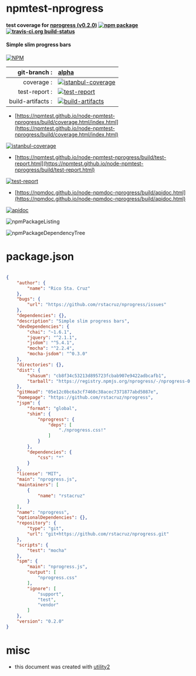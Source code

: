 # npmtest-nprogress

#### test coverage for  [nprogress (v0.2.0)](https://github.com/rstacruz/nprogress)  [![npm package](https://img.shields.io/npm/v/npmtest-nprogress.svg?style=flat-square)](https://www.npmjs.org/package/npmtest-nprogress) [![travis-ci.org build-status](https://api.travis-ci.org/npmtest/node-npmtest-nprogress.svg)](https://travis-ci.org/npmtest/node-npmtest-nprogress)

#### Simple slim progress bars

[![NPM](https://nodei.co/npm/nprogress.png?downloads=true&downloadRank=true&stars=true)](https://www.npmjs.com/package/nprogress)

| git-branch : | [alpha](https://github.com/npmtest/node-npmtest-nprogress/tree/alpha)|
|--:|:--|
| coverage : | [![istanbul-coverage](https://npmtest.github.io/node-npmtest-nprogress/build/coverage.badge.svg)](https://npmtest.github.io/node-npmtest-nprogress/build/coverage.html/index.html)|
| test-report : | [![test-report](https://npmtest.github.io/node-npmtest-nprogress/build/test-report.badge.svg)](https://npmtest.github.io/node-npmtest-nprogress/build/test-report.html)|
| build-artifacts : | [![build-artifacts](https://npmtest.github.io/node-npmtest-nprogress/glyphicons_144_folder_open.png)](https://github.com/npmtest/node-npmtest-nprogress/tree/gh-pages/build)|

- [https://npmtest.github.io/node-npmtest-nprogress/build/coverage.html/index.html](https://npmtest.github.io/node-npmtest-nprogress/build/coverage.html/index.html)

[![istanbul-coverage](https://npmtest.github.io/node-npmtest-nprogress/build/screenCapture.buildCi.browser.%252Ftmp%252Fbuild%252Fcoverage.lib.html.png)](https://npmtest.github.io/node-npmtest-nprogress/build/coverage.html/index.html)

- [https://npmtest.github.io/node-npmtest-nprogress/build/test-report.html](https://npmtest.github.io/node-npmtest-nprogress/build/test-report.html)

[![test-report](https://npmtest.github.io/node-npmtest-nprogress/build/screenCapture.buildCi.browser.%252Ftmp%252Fbuild%252Ftest-report.html.png)](https://npmtest.github.io/node-npmtest-nprogress/build/test-report.html)

- [https://npmdoc.github.io/node-npmdoc-nprogress/build/apidoc.html](https://npmdoc.github.io/node-npmdoc-nprogress/build/apidoc.html)

[![apidoc](https://npmdoc.github.io/node-npmdoc-nprogress/build/screenCapture.buildCi.browser.%252Ftmp%252Fbuild%252Fapidoc.html.png)](https://npmdoc.github.io/node-npmdoc-nprogress/build/apidoc.html)

![npmPackageListing](https://npmtest.github.io/node-npmtest-nprogress/build/screenCapture.npmPackageListing.svg)

![npmPackageDependencyTree](https://npmtest.github.io/node-npmtest-nprogress/build/screenCapture.npmPackageDependencyTree.svg)



# package.json

```json

{
    "author": {
        "name": "Rico Sta. Cruz"
    },
    "bugs": {
        "url": "https://github.com/rstacruz/nprogress/issues"
    },
    "dependencies": {},
    "description": "Simple slim progress bars",
    "devDependencies": {
        "chai": "~1.6.1",
        "jquery": "^2.1.1",
        "jsdom": "^5.4.1",
        "mocha": "^2.2.4",
        "mocha-jsdom": "^0.3.0"
    },
    "directories": {},
    "dist": {
        "shasum": "cb8f34c53213d895723fcbab907e9422adbcafb1",
        "tarball": "https://registry.npmjs.org/nprogress/-/nprogress-0.2.0.tgz"
    },
    "gitHead": "05e12c0bc6a3cf7460c38acec7371877abd5087e",
    "homepage": "https://github.com/rstacruz/nprogress",
    "jspm": {
        "format": "global",
        "shim": {
            "nprogress": {
                "deps": [
                    "./nprogress.css!"
                ]
            }
        },
        "dependencies": {
            "css": "*"
        }
    },
    "license": "MIT",
    "main": "nprogress.js",
    "maintainers": [
        {
            "name": "rstacruz"
        }
    ],
    "name": "nprogress",
    "optionalDependencies": {},
    "repository": {
        "type": "git",
        "url": "git+https://github.com/rstacruz/nprogress.git"
    },
    "scripts": {
        "test": "mocha"
    },
    "spm": {
        "main": "nprogress.js",
        "output": [
            "nprogress.css"
        ],
        "ignore": [
            "support",
            "test",
            "vendor"
        ]
    },
    "version": "0.2.0"
}
```



# misc
- this document was created with [utility2](https://github.com/kaizhu256/node-utility2)
